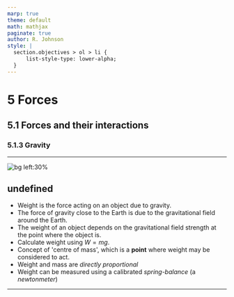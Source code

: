 ```yaml
---
marp: true
theme: default
math: mathjax
paginate: true
author: R. Johnson
style: |
  section.objectives > ol > li {
      list-style-type: lower-alpha;
  }
---
```


# 5 Forces
## 5.1 Forces and their interactions
### 5.1.3 Gravity

---

<!-- _class: objectives -->

![bg left:30%](https://images.unsplash.com/photo-1492962827063-e5ea0d8c01f5?ixlib=rb-4.0.3&ixid=MnwxMjA3fDB8MHxwaG90by1wYWdlfHx8fGVufDB8fHx8&auto=format&fit=crop&w=2121&q=80)
## undefined


- Weight is the force acting on an object due to gravity.
- The force of gravity close to the Earth is due to the gravitational field around the Earth.
- The weight of an object depends on the gravitational field strength at the point where the object is.
- Calculate weight using $W = mg$.
- Concept of 'centre of mass', which is a **point** where weight may be considered to act.
- Weight and mass are _directly proportional_
- Weight can be measured using a calibrated _spring-balance_ (a _newtonmeter_)



---